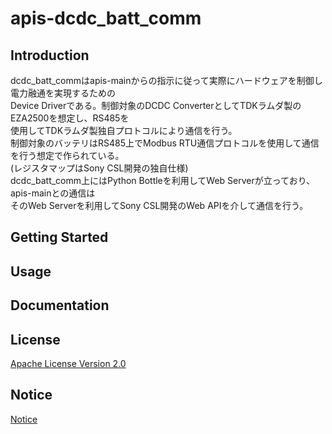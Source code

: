 # apis-dcdc_batt_comm

## Introduction
dcdc_batt_commはapis-mainからの指示に従って実際にハードウェアを制御し電力融通を実現するための  
Device Driverである。制御対象のDCDC ConverterとしてTDKラムダ製のEZA2500を想定し、RS485を  
使用してTDKラムダ製独自プロトコルにより通信を行う。  
制御対象のバッテリはRS485上でModbus RTU通信プロトコルを使用して通信を行う想定で作られている。   
(レジスタマップはSony CSL開発の独自仕様)  
dcdc_batt_comm上にはPython Bottleを利用してWeb Serverが立っており、apis-mainとの通信は  
そのWeb Serverを利用してSony CSL開発のWeb APIを介して通信を行う。  


## Getting Started


## Usage


## Documentation


## License
[Apache License Version 2.0](https://github.com/oes-github/apis-dcdc_batt_comm/blob/master/LICENSE)


## Notice
[Notice](https://github.com/oes-github/apis-dcdc_batt_comm/blob/master/NOTICE.md)
